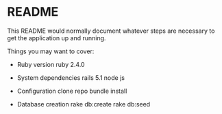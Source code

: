 # README

This README would normally document whatever steps are necessary to get the
application up and running.

Things you may want to cover:

* Ruby version
  ruby 2.4.0

* System dependencies
  rails 5.1
  node js

* Configuration
  clone repo
  bundle install

* Database creation
  rake db:create
  rake db:seed
